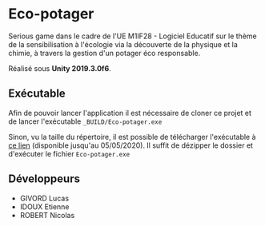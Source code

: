# Eco-potager

Serious game dans le cadre de l'UE M1IF28 - Logiciel Educatif sur le thème de la sensibilisation à l'écologie via la découverte de la physique et la chimie, à travers la gestion d'un potager éco responsable.

Réalisé sous **Unity 2019.3.0f6**.



## Exécutable

Afin de pouvoir lancer l'application il est nécessaire de cloner ce projet et de lancer l'exécutable ``_BUILD/Eco-potager.exe ``

Sinon, vu la taille du répertoire, il est possible de télécharger l'exécutable à [ce lien](https://filesender.renater.fr/?s=download&token=f62970e7-3af0-4fa7-b037-e7d9b24ba3af) (disponible jusqu'au 05/05/2020).
Il suffit de dézipper le dossier et d'exécuter le fichier ``Eco-potager.exe ``



## Développeurs

* GIVORD Lucas
* IDOUX Etienne
* ROBERT Nicolas

